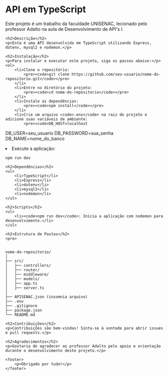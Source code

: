   <h1>API em TypeScript</h1>
    <p>Este projeto é um trabalho da faculdade UNISENAC, lecionado pelo professor Adalto na aula de Desenvolvimento de API's I.</p>
    
    <h2>Descrição</h2>
    <p>Esta é uma API desenvolvida em TypeScript utilizando Express, dotenv, mysql2 e nodemon.</p>
    
    <h2>Instalação</h2>
    <p>Para instalar e executar este projeto, siga os passos abaixo:</p>
    <ol>
        <li>Clone o repositório:
            <pre><code>git clone https://github.com/seu-usuario/nome-do-repositorio.git</code></pre>
        </li>
        <li>Entre no diretório do projeto:
            <pre><code>cd nome-do-repositorio</code></pre>
        </li>
        <li>Instale as dependências:
            <pre><code>npm install</code></pre>
        </li>
        <li>Crie um arquivo <code>.env</code> na raiz do projeto e adicione suas variáveis de ambiente:
            <pre><code>DB_HOST=localhost
DB_USER=seu_usuario
DB_PASSWORD=sua_senha
DB_NAME=nome_do_banco</code></pre>
        </li>
        <li>Execute a aplicação:
            <pre><code>npm run dev</code></pre>
        </li>
    </ol>
    
    <h2>Dependências</h2>
    <ul>
        <li>TypeScript</li>
        <li>Express</li>
        <li>dotenv</li>
        <li>mysql2</li>
        <li>nodemon</li>
    </ul>
    
    <h2>Scripts</h2>
    <ul>
        <li><code>npm run dev</code>: Inicia a aplicação com nodemon para desenvolvimento.</li>
    </ul>
    
    <h2>Estrutura de Pastas</h2>
    <pre>
<code>
nome-do-repositorio/
│
├── src/
│   ├── controllers/
│   ├── router/
│   ├── middleware/
│   ├── models/
│   ├── app.ts
│   ├── server.ts
│
├── APISENAC.json (insomnia arquivo)
├── .env
├── .gitignore
├── package.json
└── README.md
</code>
    </pre>
    
    <h2>Contribuições</h2>
    <p>Contribuições são bem-vindas! Sinta-se à vontade para abrir issues e pull requests.</p>
    
    <h2>Agradecimentos</h2>
    <p>Gostaria de agradecer ao professor Adalto pelo apoio e orientação durante o desenvolvimento deste projeto.</p>
    
    <footer>
        <p>Obrigado por tudo!</p>
    </footer>